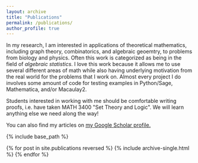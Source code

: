 ```yaml
---
layout: archive
title: "Publications"
permalink: /publications/
author_profile: true
---
```


In my research, I am interested in applications of theoretical mathematics, including graph theory, combinatorics, and algebraic geoemtry, to problems from biology and physics.  Often this work is categorized as being in the field of <i>algebraic statistics</i>.  I love this work because it allows me to use several different areas of math while also having underlying motivation from the real world for the problems that I work on.  Almost every project I do involves some amount of code for testing examples in Python/Sage, Mathematica, and/or Macaulay2.

Students interested in working with me should be comfortable writing proofs, i.e. have taken MATH 3400 "Set Theory and Logic".  We will learn anything else we need along the way!

You can also find my articles on <u><a href="https://scholar.google.com/citations?user=cxfkHa8AAAAJ&hl=en&oi=ao">my Google Scholar profile</a>.</u>

{% include base_path %}

{% for post in site.publications reversed %}
  {% include archive-single.html %}
{% endfor %}
